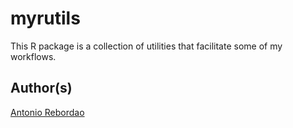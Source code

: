 # myrutils

This R package is a collection of utilities
that facilitate some of my workflows.

## Author(s)

[Antonio Rebordao](https://www.linkedin.com/in/rebordao)

